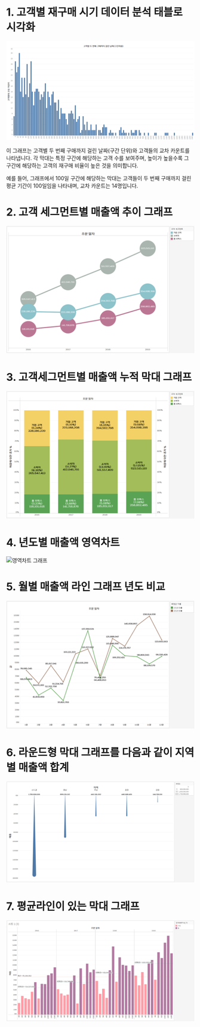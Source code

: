 # 1. 고객별 재구매 시기 데이터 분석 태블로 시각화

![히스토그램](태블로히스토그램.png)

이 그래프는 고객별 두 번째 구매까지 걸린 날짜(구간 단위)와 고객들의 교차 카운트를 나타냅니다. 각 막대는 특정 구간에 해당하는 고객 수를 보여주며, 높이가 높을수록 그 구간에 해당하는 고객의 재구매 비율이 높은 것을 의미합니다. 

예를 들어, 그래프에서 100일 구간에 해당하는 막대는 고객들이 두 번째 구매까지 걸린 평균 기간이 100일임을 나타내며, 교차 카운트는 14명입니다.

# 2. 고객 세그먼트별 매출액 추이 그래프

![매출액 그래프](이중축.png)

# 3. 고객세그먼트별 매출액 누적 막대 그래프

![누적 막대 그래프](누적바차트.png)


# 4. 년도별 매출액 영역차트

![영역차트 그래프](.png)

# 5. 월별 매출액 라인 그래프 년도 비교 

![매출연도비교 그래프](결합축_라인.png)

# 6. 라운드형 막대 그래프를 다음과 같이 지역별 매출액 합계

![ 그래프](round_bar.png)

# 7. 평균라인이 있는 막대 그래프

![평균라인이 있는 막대 그래프](평균기준.png)
